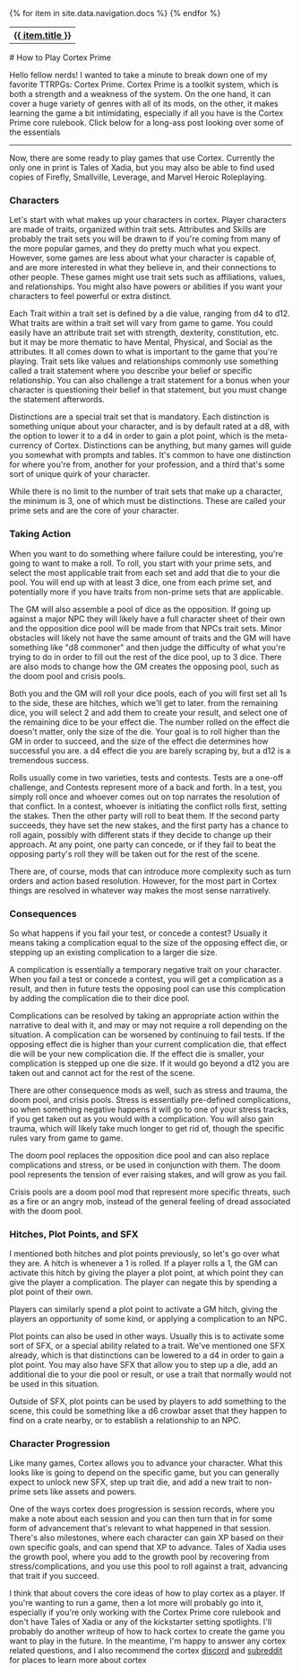 <table> 
<tr>
    {% for item in site.data.navigation.docs %}
      <th><a href="../{{ item.url }}">{{ item.title }}</a></th>
   {% endfor %}
</tr>
</table>
# How to Play Cortex Prime

Hello fellow nerds! I wanted to take a minute to break down one of my favorite TTRPGs: Cortex Prime. Cortex Prime is a toolkit system, which is both a strength and a weakness of the system. On the one hand, it can cover a huge variety of genres with all of its mods, on the other, it makes learning the game a bit intimidating, especially if all you have is the Cortex Prime core rulebook. Click below for a long-ass post looking over some of the essentials

---

Now, there are some ready to play games that use Cortex. Currently the only one in print is Tales of Xadia, but you may also be able to find used copies of Firefly, Smallville, Leverage, and Marvel Heroic Roleplaying.

### Characters

Let's start with what makes up your characters in cortex. Player characters are made of traits, organized within trait sets. Attributes and Skills are probably the trait sets you will be drawn to if you're coming from many of the more popular games, and they do pretty much what you expect. However, some games are less about what your character is capable of, and are more interested in what they believe in, and their connections to other people. These games might use trait sets such as affiliations, values, and relationships. You might also have powers or abilities if you want your characters to feel powerful or extra distinct.

Each Trait within a trait set is defined by a die value, ranging from d4 to d12. What traits are within a trait set will vary from game to game. You could easily have an attribute trait set with strength, dexterity, constitution, etc. but it may be more thematic to have Mental, Physical, and Social as the attributes. It all comes down to what is important to the game that you're playing. Trait sets like values and relationships commonly use something called a trait statement where you describe your belief or specific relationship. You can also challenge a trait statement for a bonus when your character is questioning their belief in that statement, but you must change the statement afterwords.

Distinctions are a special trait set that is mandatory. Each distinction is something unique about your character, and is by default rated at a d8, with the option to lower it to a d4 in order to gain a plot point, which is the meta-currency of Cortex. Distinctions can be anything, but many games will guide you somewhat with prompts and tables. It's common to have one distinction for where you're from, another for your profession, and a third that's some sort of unique quirk of your character.

While there is no limit to the number of trait sets that make up a character, the minimum is 3, one of which must be distinctions. These are called your prime sets and are the core of your character. 

### Taking Action

When you want to do something where failure could be interesting, you're going to want to make a roll. To roll, you start with your prime sets, and select the most applicable trait from each set and add that die to your die pool. You will end up with at least 3 dice, one from each prime set, and potentially more if you have traits from non-prime sets that are applicable.

The GM will also assemble a pool of dice as the opposition. If going up against a major NPC they will likely have a full character sheet of their own and the opposition dice pool will be made from that NPCs trait sets. Minor obstacles will likely not have the same amount of traits and the GM will have something like "d8 commoner" and then judge the difficulty of what you're trying to do in order to fill out the rest of the dice pool, up to 3 dice. There are also mods to change how the GM creates the opposing pool, such as the doom pool and crisis pools.

Both you and the GM will roll your dice pools, each of you will first set all 1s to the side, these are hitches, which we'll get to later. from the remaining dice, you will select 2 and add them to create your result, and select one of the remaining dice to be your effect die. The number rolled on the effect die doesn't matter, only the size of the die. Your goal is to roll higher than the GM in order to succeed, and the size of the effect die determines how successful you are. a d4 effect die you are barely scraping by, but a d12 is a tremendous success.

Rolls usually come in two varieties, tests and contests. Tests are a one-off challenge, and Contests represent more of a back and forth. In a test, you simply roll once and whoever comes out on top narrates the resolution of that conflict. In a contest, whoever is initiating the conflict rolls first, setting the stakes. Then the other party will roll to beat them. If the second party succeeds, they have set the new stakes, and the first party has a chance to roll again, possibly with different stats if they decide to change up their approach. At any point, one party can concede, or if they fail to beat the opposing party's roll they will be taken out for the rest of the scene. 

There are, of course, mods that can introduce more complexity such as turn orders and action based resolution. However, for the most part in Cortex things are resolved in whatever way makes the most sense narratively.

### Consequences

So what happens if you fail your test, or concede a contest? Usually it means taking a complication equal to the size of the opposing effect die, or stepping up an existing complication to a larger die size.

A complication is essentially a temporary negative trait on your character. When you fail a test or concede a contest, you will get a complication as a result, and then in future tests the opposing pool can use this complication by adding the complication die to their dice pool. 

Complications can be resolved by taking an appropriate action within the narrative to deal with it, and may or may not require a roll depending on the situation. A complication can be worsened by continuing to fail tests. If the opposing effect die is higher than your current complication die, that effect die will be your new complication die. If the effect die is smaller, your complication is stepped up one die size. If it would go beyond a d12 you are taken out and cannot act for the rest of the scene.

There are other consequence mods as well, such as stress and trauma, the doom pool, and crisis pools. Stress is essentially pre-defined complications, so when something negative happens it will go to one of your stress tracks, if you get taken out as you would with a complication. You will also gain trauma, which will likely take much longer to get rid of, though the specific rules vary from game to game.

The doom pool replaces the opposition dice pool and can also replace complications and stress, or be used in conjunction with them. The doom pool represents the tension of ever raising stakes, and will grow as you fail.

Crisis pools are a doom pool mod that represent more specific threats, such as a fire or an angry mob, instead of the general feeling of dread associated with the doom pool.

### Hitches, Plot Points, and SFX

I mentioned both hitches and plot points previously, so let's go over what they are. A hitch is whenever a 1 is rolled. If a player rolls a 1, the GM can activate this hitch by giving the player a plot point, at which point they can give the player a complication. The player can negate this by spending a plot point of their own.

Players can similarly spend a plot point to activate a GM hitch, giving the players an opportunity of some kind, or applying a complication to an NPC.

Plot points can also be used in other ways. Usually this is to activate some sort of SFX, or a special ability related to a trait. We've mentioned one SFX already, which is that distinctions can be lowered to a d4 in order to gain a plot point. You may also have SFX that allow you to step up a die, add an additional die to your die pool or result, or use a trait that normally would not be used in this situation.

Outside of SFX, plot points can be used by players to add something to the scene, this could be something like a d6 crowbar asset that they happen to find on a crate nearby, or to establish a relationship to an NPC.

### Character Progression

Like many games, Cortex allows you to advance your character. What this looks like is going to depend on the specific game, but you can generally expect to unlock new SFX, step up trait die, and add a new trait to non-prime sets like assets and powers.

One of the ways cortex does progression is session records, where you make a note about each session and you can then turn that in for some form of advancement that's relevant to what happened in that session. There's also milestones, where each character can gain XP based on their own specific goals, and can spend that XP to advance. Tales of Xadia uses the growth pool, where you add to the growth pool by recovering from stress/complications, and you use this pool to roll against a trait, advancing that trait if you succeed.

I think that about covers the core ideas of how to play cortex as a player. If you're wanting to run a game, then a lot more will probably go into it, especially if you're only working with the Cortex Prime core rulebook and don't have Tales of Xadia or any of the kickstarter setting spotlights. I'll probably do another writeup of how to hack cortex to create the game you want to play in the future. In the meantime, I'm happy to answer any cortex related questions, and I also recommend the cortex [discord](https://discord.gg/KjbWxmk) and [subreddit](https://reddit.com/r/cortexrpg) for places to learn more about cortex

